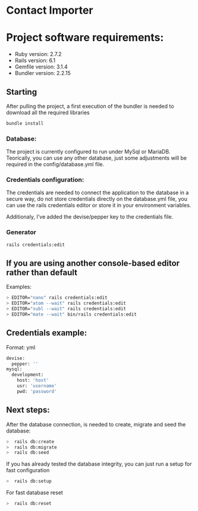 # Contact Importer

# Project software requirements:

* Ruby version: 2.7.2
* Rails version: 6.1
* Gemfile version: 3.1.4
* Bundler version: 2.2.15

## Starting

After pulling the project, a first execution of the bundler is needed
to download all the required libraries

```sh
bundle install
```

### Database:

The project is currently configured to run under MySql or MariaDB.
Teorically, you can use any other database, just some adjustments
will be required in the config/database.yml file.

### Credentials configuration:

The credentials are needed to connect the application to the database
in a secure way, do not store credentials directly on the database.yml
file, you can use the rails credentials editor or store it in 
your environment variables.

Additionaly, I've added the devise/pepper key to the credentials file.

### Generator

```sh
rails credentials:edit
```

## If you are using another console-based editor rather than default

Examples:

```sh
> EDITOR="nano" rails credentials:edit
> EDITOR="atom --wait" rails credentials:edit
> EDITOR="subl --wait" rails credentials:edit
> EDITOR="mate --wait" bin/rails credentials:edit
```

## Credentials example:
Format: yml
```sh
devise:
  pepper: ''
mysql:
  development:
    host: 'host'
    usr: 'username'
    pwd: 'password'
```

## Next steps:

After the database connection, is needed to create, migrate and seed the database:

```sh
>  rails db:create
>  rails db:migrate
>  rails db:seed
```

If you has already tested the database integrity, you can just run a setup for fast configuration

```sh
>  rails db:setup
```

For fast database reset

```sh
>  rails db:reset
```